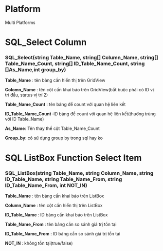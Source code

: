 # Platform
Multi Platforms

SQL_Select Column
=======
###  SQL_Select(string Table_Name, string[] Column_Name, string[] Table_Name_Count, string[] ID_Table_Name_Count, string []As_Name,int group_by)

**Table_Name** : tên bảng cần hiển thị trên GridView

**Colomn_Name** : tên cột cần khai báo trên GridView(bắt buộc phải có ID vị trí đầu, status vị trí 2)

**Table_Name_Count** : tên bảng để count với quan hệ liên kết

**ID_Table_Name_Count** :ID bảng để count với quan hệ liên kết(thường trùng với ID Table_Name)

**As_Name**: Tên thay thế cột Table_Name_Count 

**Group_by**: có sử dụng group by trong sql hay ko

SQL ListBox Function Select Item
=======
### SQL_ListBox(string Table_Name, string Column_Name, string ID_Table_Name, string Table_Name_From, string ID_Table_Name_From, int NOT_IN)

**Table_Name** : tên bảng cần khai báo trên ListBox

**Column_Name** : tên cột cần hiển thị trên ListBox

**ID_Table_Name** : ID bảng cần khai báo trên ListBox

**Table_Name_From** : tên bảng cần so sánh giá trị tồn tại

**ID_Table_Name_From** : ID bảng cần so sánh giá trị tồn tại

**NOT_IN** : không tồn tại(true/false)
